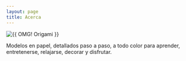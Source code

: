 ```yaml
---
layout: page
title: Acerca
---
```

<img src="{{ site.baseurl }}public/images/logo.png" alt="{{ OMG! Origami }}">

Modelos en papel, detallados paso a paso, a todo color para aprender, entretenerse, relajarse, decorar y disfrutar.